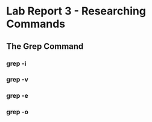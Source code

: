 # **Lab Report 3 - Researching Commands**

## The Grep Command

### grep -i

### grep -v

### grep -e

### grep -o

